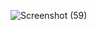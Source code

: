 ![Screenshot (59)](https://github.com/VishalTyagi098/compilerd/assets/87750186/e5a73713-28c9-468f-96d7-3240fce2a120)
